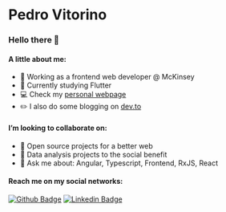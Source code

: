 # Pedro Vitorino

### Hello there 👋

#### A little about me:

- 💼 Working as a frontend web developer @ McKinsey
- 🌱 Currently studying Flutter
- 💻 Check my [personal webpage](https://www.pedrovitorino.com.br)
- ✏️ I also do some blogging on [dev.to](https://dev.to/pedrovsp)

#### I’m looking to collaborate on:

- 💜 Open source projects for a better web
- 🔭 Data analysis projects to the social benefit
- 💬 Ask me about: Angular, Typescript, Frontend, RxJS, React

#### Reach me on my social networks:
[![Github Badge](https://img.shields.io/badge/-Github-000?style=flat-square&logo=Github&logoColor=white&link=https://github.com/pedrovsp)](https://github.com/pedrovsp)
[![Linkedin Badge](https://img.shields.io/badge/-LinkedIn-blue?style=flat-square&logo=Linkedin&logoColor=white&link=https://www.linkedin.com/in/pedrovsp/)](https://www.linkedin.com/in/pedrovsp/)
